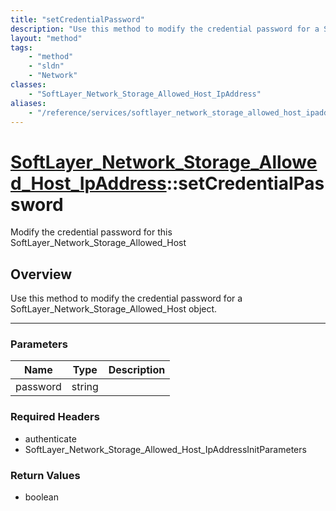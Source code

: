 ```yaml
---
title: "setCredentialPassword"
description: "Use this method to modify the credential password for a SoftLayer_Network_Storage_Allowed_Host object."
layout: "method"
tags:
    - "method"
    - "sldn"
    - "Network"
classes:
    - "SoftLayer_Network_Storage_Allowed_Host_IpAddress"
aliases:
    - "/reference/services/softlayer_network_storage_allowed_host_ipaddress/setCredentialPassword"
---
```

# [SoftLayer_Network_Storage_Allowed_Host_IpAddress](/reference/services/SoftLayer_Network_Storage_Allowed_Host_IpAddress)::setCredentialPassword

Modify the credential password for this SoftLayer_Network_Storage_Allowed_Host


## Overview 
Use this method to modify the credential password for a SoftLayer_Network_Storage_Allowed_Host object. 

-----

### Parameters 
|Name | Type | Description |
| --- | --- | --- |
|password| string| |


### Required Headers
* authenticate
* SoftLayer_Network_Storage_Allowed_Host_IpAddressInitParameters


### Return Values
* boolean





